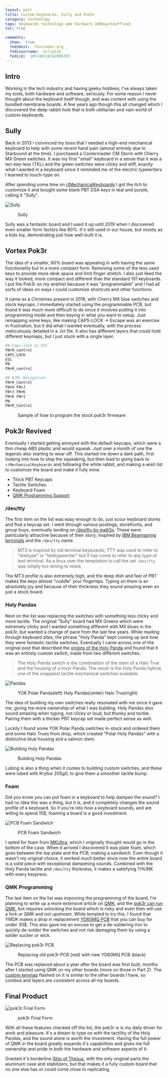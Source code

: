 ```yaml
---
layout: post
title: Custom Keyboards, Sully and Pok3r
category: technology
tags: keyboards technology qmk hardware 100daystooffload
toc: true

comments:
  show:  true
  fediHost:  fosstodon.org
  fediusername:  ecliptik
  fediid:  105740118192056355
---
```


## Intro

Working in the tech industry and having geeky hobbies; I've always taken my tools, both hardware and software, seriously. For some reason I never thought about the keyboard itself though, and was content with using the bundled membrane boards. A few years ago though this all changed which I discovered the deep rabbit hole that is both utilitarian and vain world of custom keyboards.

## Sully

Back in 2013 I convinced my boss that I needed a high-end mechanical keyboard to help with some recent hand pain (almost entirely due to Starbound at the time). I purchased a Coolermaster CM Storm with Cherry MX Green switches. It was my first "small" keyboard in a sense that it was a ten-key-less (TKL) and the green switches were clicky and stiff, exactly what I wanted in a keyboard since it reminded me of the electric typewriters I learned to touch-type on.

After spending some time on [r/MechanicalKeyboards](https://www.reddit.com/r/MechanicalKeyboards/) I got the itch to customize it and bought some blank PBT DSA keys in teal and purple, calling it "Sully".

![Sully](/assets/images/posts/sully.jpg)
<figure><figcaption>Sully</figcaption></figure>

Sully was a fantastic board and I used it up until 2019 when I discovered even smaller form factors like 60%. It's still used in our house, but mostly as a kids toy, demostrating just how well-built it is.

## Vortex Pok3r

The idea of a smaller, 60% board was appealing in with having the same functionality but in a more compact form. Removing some of the less used keys to provide more desk space and limit finger stretch. I also just liked the way it looked, more compact and different than the standard 101 keyboards. I put the Pok3r on my wishlist because it was "programmable" and I had all sorts of ideas on ways I could customize shortcuts and other functions.

It came as a Christmas present in 2019, with Cherry MX blue switches and stock keycaps. I immediately started using the programmable PCB, but found it was much more difficult to do since it involves putting it into programming mode and then keying in what you want to setup. Just remapping some keys, like making CAPS-LOCK -> Escape was an exercise in frustration, but it did what I wanted eventually, with the process meticulously detailed in a .txt file. It also has different layers that could hold different keymaps, but I just stuck with a single layer.

```bash
## Caps-lock as ESC
FN+R_control
CAPS_LOCK
ESC
PN
FN+R_control

## HJKL Navigation
FN+R_Control
FN+H FN+J
FN+J FN+K
FN+K FN+I
PN
FN+R_Control
```
<figure><figcaption>Sample of how to program the stock pok3r firmware</figcaption></figure>

## Pok3r Revived

Eventually I started getting annoyed with the default keycaps, which were a thin cheap ABS plastic and would squeak. Just over a month of use the legends also starting to wear off. This started me down a dark path, first looking into how to stop the squeaking, but then lead to going back to `r/MechanicalKeyboards` and following the white rabbit, and making a wish list to customize the board and make it fully mine.

- Thick PBT Keycaps
- Tactile Switches
- Keyboard Foam
- [QMK Programming Support](https://qmk.fm)

### /dev/tty

The first item on the list was easy enough to do, just scour keyboard stores and find a keycap set. I went through various postings, storefronts, and group buys, eventually landing on [/dev/tty by matt3o](https://matt3o.com/about-mt3-profile-and-devtty-set/). These were particularly attractive because of their story; inspired by [IBM Beamspring terminals](https://www.cannondigi.com/ibm-beamspring-keyboard/) and the `/dev/tty` name.

>MT3 is inspired by old terminal keyboards; TTY was used to refer to "teletype" or "teletypewriter" but it has come to refer to any type of text terminal. As a linux user the temptation to call the set `/dev/tty` was simply too strong to resist.

The MT3 profile is also extremely high, and the deep dish and feel of PBT makes the keys almost "cuddle" your fingertips. Typing on them is an absolutely joy and because of their thickness they sound amazing even on just a stock board.

### Holy Pandas

Next on the list was replacing the switches with something less clicky and more tactile. The original "Sully" board had MX Greens which were extremely clicky and I wanted something different with MX blues in the pok3r, but wanted a change of pace from the last few years. While reading through keyboard sites, the phrase "Holy Panda" kept coming up and how they were fantastic tactile switches. Eventually I came across one of the original post that described the [origins of the Holy Panda](https://topclack.com/textclack/2018/12/19/holy-panda-switches-new-and-old-by-quakemz) and found that it was an entirely custom switch, made from two different switches.

>The Holy Panda switch is the combination of the stem of a Halo True and the housing of a Invyr Panda. The result is the Holy Panda hybrid, one of the snappiest tactile mechanical switches available.

![Pandas](/assets/images/keyboards/pandas.png)
<figure><figcaption>YOK Polar Panda(left) Holy Panda(center) Halo True(right)</figcaption></figure>

The idea of building my own switches really resonated with me since it gave me, giving me more ownership of what I was building. Holy Pandas also sound amazing when typing, not clicky or loud, but thunky and tactile. Pairing them with a thicker PBT keycap set made perfect sense as well.

Luckily I found some YOK Polar Panda switches in-stock and ordered them and some Halo Trues from drop, which created "Polar Holy Pandas" with a distinctive blue housing and a salmon stem.

![Building Holy Pandas](/assets/images/keyboards/IMG_4665.png)
<figure><figcaption>Building Holy Pandas</figcaption></figure>

Lubing is also a thing when it comes to building custom switches, and these were lubed with Krytox 205g0, to give them a smoother tactile bump.

### Foam

Did you know you can put foam in a keyboard to help dampen the sound? I had no idea this was a thing, but it is, and it completely changes the sound profile of a keyboard. So if you're into how a keyboard sounds, and are willing to spend 15$, foaming a board is a good investment.

![PCB Foam Sandwich](/assets/images/keyboards/IMG_4706.png)
<figure><figcaption>PCB Foam Sandwich</figcaption></figure>

I opted for foam from [MKUltra](https://mkultra.click/secret-file-cabinet/60-foam/), which I originally thought would go in the bottom of the case. When it arrived I discovered it was plate foam, which goes between the top plate and the PCB, making a sandwich. Even though it wasn't my original choice, it worked much better since now the entire board is a solid piece with exceptional dampening sounds. Combined with the Holy Panda tactile and `/dev/tty` thickness, it makes a satisfying THUNK with every keypress.

### QMK Programming

The last item on the list was improving the programming of the board. I'm planning to write up a more extensive article on [QMK](https://qmk.fm), and the [pok3r can run QMK](https://github.com/pok3r-custom/qmk_pok3r), but requires unlocking the board which is risky and even then will use a fork or QMK and not upstream. While tempted to try this, I found that YMDK makes a drop in replacement [YD60MQ PCB](https://github.com/ecliptik/qmk_firmware/tree/ecliptik/keyboards/yd60mq) that you can buy for under 30$. This also gave me an excuse to get a de-soldering iron to quickly de-solder the switches and not risk damaging them by using a solder sucker or wick.

![Replacing pok3r PCB](/assets/images/keyboards/IMG_6453.png)
<figure><figcaption>Replacing old pok3r PCB (red) with new YD60MQ PCB (black)</figcaption></figure>

The PCB was replaced about a year after the board was first built, months after I started using QMK on my other boards (more on those in Part 2). The [custom keymap](https://github.com/ecliptik/qmk_firmware/blob/ecliptik/keyboards/yd60mq/keymaps/ecliptik/keymap.c) flashed on it is similar to the other boards I have, so combos and layers are consistent across all my boards.

## Final Product

![pok3r Final Form](/assets/images/keyboards/pok3r.jpg)
<figure><figcaption>pok3r Final Form</figcaption></figure>

With all these features checked off the list, the pok3r is is my daily driver for work and pleasure. It's a dream to type on with the tactility of the Holy Pandas, and the sound alone is worth the investment. Having the full power of QMK in the board greatly expands it's capabilities and gives me full ownership and pride in both the hardware and software aspects of it.

Granted it's borderline [Ship of Thesus](https://en.wikipedia.org/wiki/Ship_of_Theseus), with the only original parts the aluminum case and stabilizers, but that makes it a fully custom board that no one else has or could come close to replicating.
